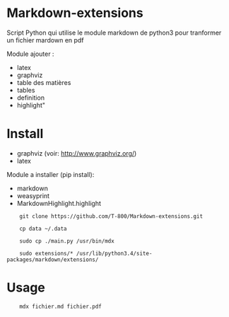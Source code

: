 Markdown-extensions
===================

Script Python qui utilise le module markdown de python3 pour tranformer un fichier mardown en pdf

Module ajouter :
* latex
* graphviz
* table des matières
* tables
* definition
* highlight"

# Install

* graphviz (voir: http://www.graphviz.org/)
* latex

Module a installer (pip install):
* markdown
* weasyprint
* MarkdownHighlight.highlight

```
    git clone https://github.com/T-800/Markdown-extensions.git

    cp data ~/.data

    sudo cp ./main.py /usr/bin/mdx

    sudo extensions/* /usr/lib/python3.4/site-packages/markdown/extensions/

```
# Usage
```
    mdx fichier.md fichier.pdf
```
